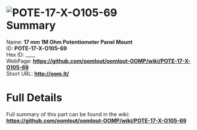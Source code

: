 
![POTE-17-X-O105-69](https://github.com/oomlout/oomlout-OOMP/blob/master/parts/POTE-17-X-O105-69/POTE-17-X-O105-69_420.jpg)   
Summary
=================
  
Name: __17 mm 1M Ohm Potentiometer Panel Mount__    
ID: __POTE-17-X-O105-69__   
Hex ID: ____   
WebPage: __https://github.com/oomlout/oomlout-OOMP/wiki/POTE-17-X-O105-69__   
Short URL: __http://oom.lt/__   

Full Details
==========================
Full summary of this part can be found in the wiki:   
__https://github.com/oomlout/oomlout-OOMP/wiki/POTE-17-X-O105-69__    

